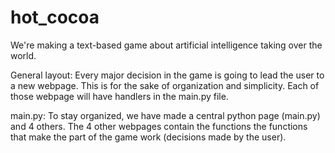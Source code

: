 # hot_cocoa
We're making a text-based game about artificial intelligence
taking over the world.

General layout:
Every major decision in the game is going to lead the user to
a new webpage. This is for the sake of organization and
simplicity. Each of those webpage will have handlers in the
main.py file.

main.py:
To stay organized, we have made a central python page (main.py)
and 4 others. The 4 other webpages contain the functions the
functions that make the part of the game work (decisions made
by the user).
